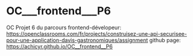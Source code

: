 # OC___frontend___P6
OC Projet 6 du parcours frontend-dévelopeur: https://openclassrooms.com/fr/projects/construisez-une-api-securisee-pour-une-application-davis-gastronomiques/assignment github page: https://achicyr.github.io/OC__frontend__P6
